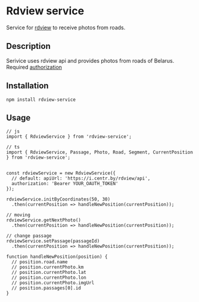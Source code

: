 # Rdview service

Service for [rdview](https://i.centr.by/rdview) to receive photos from roads.

## Description

Serivice uses rdview api and provides photos from roads of Belarus. Required [authorization](https://i.centr.by/oauth/)

## Installation

```
npm install rdview-service
```

## Usage

```
// js
import { RdviewService } from 'rdview-service';

// ts
import { RdviewService, Passage, Photo, Road, Segment, CurrentPosition } from 'rdview-service';


const rdviewService = new RdviewService({
  // default: apiUrl: 'https://i.centr.by/rdview/api',
  authorization: 'Bearer YOUR_OAUTH_TOKEN'
});

rdviewService.initByCoordinates(50, 30)
  .then(currentPosition => handleNewPosition(currentPosition));

// moving
rdviewService.getNextPhoto()
  .then(currentPosition => handleNewPosition(currentPosition));

// change passage
rdviewService.setPassage(passageId)
  .then(currentPosition => handleNewPosition(currentPosition));

function handleNewPosition(position) {
  // position.road.name
  // position.currentPhoto.km
  // position.currentPhoto.lat
  // position.currentPhoto.lon
  // position.currentPhoto.imgUrl
  // position.passages[0].id
}
```
